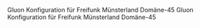 Gluon Konfiguration für Freifunk Münsterland Domäne-45
Gluon Konfiguration für Freifunk Münsterland Domäne-45
